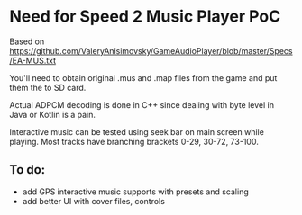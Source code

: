 # Need for Speed 2 Music Player PoC

Based on https://github.com/ValeryAnisimovsky/GameAudioPlayer/blob/master/Specs/EA-MUS.txt

You'll need to obtain original .mus and .map files from the game and put them the to SD card.

Actual ADPCM decoding is done in C++ since dealing with byte level in Java or Kotlin is a pain.

Interactive music can be tested using seek bar on main screen while playing. Most tracks have branching brackets 0-29, 30-72, 73-100.

## To do:
- add GPS interactive music supports with presets and scaling
- add better UI with cover files, controls
